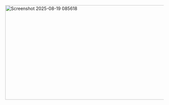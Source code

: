 <img width="1910" height="301" alt="Screenshot 2025-08-19 085618" src="https://github.com/user-attachments/assets/3cf96708-6570-4f56-bc7c-2a4692edfbc3" />
